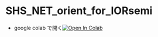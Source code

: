 # SHS_NET_orient_for_IORsemi

- google colab で開く[![Open In Colab](https://colab.research.google.com/assets/colab-badge.svg)](https://colab.research.google.com/github.com/honda-s691470/SHS_NET_orient_for_IORsemi/blob/main/Orientation_detector.ipynb)
